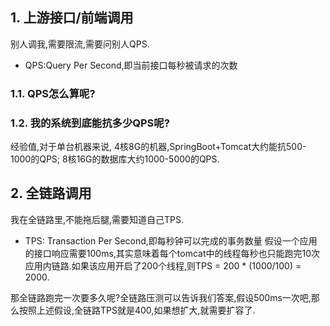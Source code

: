 ## 1. 上游接口/前端调用
别人调我,需要限流,需要问别人QPS.

- QPS:Query Per Second,即当前接口每秒被请求的次数
### 1.1. QPS怎么算呢?
### 1.2. 我的系统到底能抗多少QPS呢?
经验值,对于单台机器来说,
4核8G的机器,SpringBoot+Tomcat大约能抗500-1000的QPS;
8核16G的数据库大约1000-5000的QPS.
## 2. 全链路调用
我在全链路里,不能拖后腿,需要知道自己TPS.

- TPS: Transaction Per Second,即每秒钟可以完成的事务数量
假设一个应用的接口响应需要100ms,其实意味着每个tomcat中的线程每秒也只能跑完10次应用内链路.如果该应用开启了200个线程,则TPS = 200 * (1000/100) = 2000.

那全链路跑完一次要多久呢?全链路压测可以告诉我们答案,假设500ms一次吧,那么按照上述假设,全链路TPS就是400,如果想扩大,就需要扩容了.